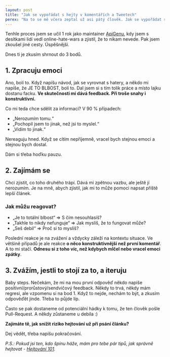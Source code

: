 ```yaml
---
layout: post
title: "Jak se vypořádat s hejty v komentářích a Tweetech"
perex: "Na to se mě včera zeptal už asi pátý člověk. Jak se vypořádat s tím, když píšu článek, Tweetuju, prostě dělám bohulibou osvětu dobrým věcem, a někomu se to nelíbí a háže na mě špínu?"
---
```


Tenhle proces jsem se učil 1 rok jako maintainer [ApiGenu](github.com/apigen/apigen), kdy jsem s desítkami lidí vedl online-hate-wars a zjistil, že to nikam nevede. Pak jsem zkoušel jiné cesty. Úspěšnější.

Dnes ti je zkusím shrnout do 3 bodů. 


## 1. Zpracuju emoci

Ano, bolí to. Když napíšu návod, jak se vyrovnat s hatery, a někdo mi napíše, že JE TO BLBOST, bolí to. Dal jsem si s tím tolik práce a 
místo lajku dostanu facku. **Ve skutečnosti mi dává feedback. Při troše snahy i konstruktivní.**

Co mi teda chce sdělit za informaci? V 90 % případech:

- „Nerozumím tomu.“
- „Pochopil jsem to jinak, než jsi to myslel.“
- „Vidím to jinak.“

Nereaguju hned. Když se cítím nepříjemně, vracel bych stejnou emoci a stejnou bych dostal.

Dám si třeba hoďku pauzu.


## 2. Zajímám se

Chci zjistit, co toho druhého trápí. Dává mi zpětnou vazbu, ale ještě jí nerozumím. Je na mně, abych zjistil, jak mi to může pomoci napsat příště lepší článek.

### Jak můžu reagovat?

- „Je to totální blbost“ => S čím nesouhlasíš?
- „Takhle to nikdy nefunguje“ => Jak myslíš, že to fungovat může?
- „Seš debil“ => Proč si to myslíš?

Poslední reakce je na zvážení a vždycky záleží na kontextu situace. Ve většině případů je ale reakce **o něco konstruktivnější než první komentář**. A to mi stačí. **Odnesu si z toho víc, než kdybych mlčel nebo vracel emoci zpátky**.


## 3. Zvážím, jestli to stojí za to, a iteruju

Baby steps. Nečekám, že mi na mou první odpověď někdo napíše positivní/prorůstový/sendvičový feedback.
Někdy to trvá, někdy mám regresi, ale vzpomenu si na bod 1. Když to nejde, nechám to být, a zkusím odpověďět jinde. Třeba to půjde líp.

Často se pak dostaneme od potenciální hádky k tomu, že ten člověk pošle Pull-Request. A někdy zůstaneme u debila :)

**Zajímáte tě, jak snížit riziko hejtování už při psání článku?**

Dej vědět, třeba napíšu pokračování.


*P.S.: Pokud jsi ten, kdo špínu háže, mám pro tebe pár tipů, jak správně hejtovat - [Hejtování 101](https://youtu.be/D827D5ILfh8?t=156).*
